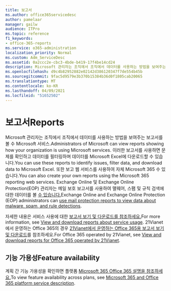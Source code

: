 ```yaml
---
title: 보고서
ms.author: office365servicedesc
author: pamelaar
manager: gailw
audience: ITPro
ms.topic: reference
f1_keywords:
- office-365-reports
ms.service: o365-administration
localization_priority: Normal
ms.custom: Adm_ServiceDesc
ms.assetid: 0a2ccc2e-cbc3-4bde-b419-17f4be14cd24
description: Microsoft 관리자는 조직에서 조직에서 데이터를 사용하는 방법을 보여주는 보고서를 볼 수 Microsoft 서비스. 이러한 보고서를 사용하면 문제를 확인하고 데이터를 필터링하며 데이터를 Microsoft Excel에 다운로드할 수 있습니다. 또한 보고 웹 서비스를 사용하여 자체 Microsoft 365 수 있습니다. Exchange Online 및 Exchange Online Protection(EOP) 관리자는 메일 보호 보고서를 사용하여 맬웨어, 스팸 및 규칙 검색에 대한 데이터를 볼 수 있습니다.
ms.openlocfilehash: d9c4b82952882e02142d386120347f7de554b45b
ms.sourcegitcommit: 9fac5d9579e3b370b15384b36d0f1805cab20065
ms.translationtype: MT
ms.contentlocale: ko-KR
ms.lasthandoff: 04/09/2021
ms.locfileid: "51652502"
---
```

# <a name="reports"></a><span data-ttu-id="514f7-106">보고서</span><span class="sxs-lookup"><span data-stu-id="514f7-106">Reports</span></span>

<span data-ttu-id="514f7-107">Microsoft 관리자는 조직에서 조직에서 데이터를 사용하는 방법을 보여주는 보고서를 볼 수 Microsoft 서비스.</span><span class="sxs-lookup"><span data-stu-id="514f7-107">Administrators of Microsoft can view reports showing how your organization is using Microsoft services.</span></span> <span data-ttu-id="514f7-108">이러한 보고서를 사용하면 문제를 확인하고 데이터를 필터링하며 데이터를 Microsoft Excel에 다운로드할 수 있습니다.</span><span class="sxs-lookup"><span data-stu-id="514f7-108">You can use these reports to identify issues, filter data, and download data to Microsoft Excel.</span></span> <span data-ttu-id="514f7-109">또한 보고 웹 서비스를 사용하여 자체 Microsoft 365 수 있습니다.</span><span class="sxs-lookup"><span data-stu-id="514f7-109">You can also create your own reports using the Microsoft 365 reporting web services.</span></span> <span data-ttu-id="514f7-110">Exchange Online 및 Exchange Online Protection(EOP) 관리자는 메일 보호 보고서를 사용하여 맬웨어, 스팸 및 규칙 검색에 대한 데이터를 볼 [수 있습니다.](/exchange/monitoring/use-mail-protection-reports)</span><span class="sxs-lookup"><span data-stu-id="514f7-110">Exchange Online and Exchange Online Protection (EOP) administrators can [use mail protection reports to view data about malware, spam, and rule detections](/exchange/monitoring/use-mail-protection-reports).</span></span>
  
<span data-ttu-id="514f7-111">자세한 내용은 서비스 사용에 대한 [보고서 보기 및 다운로드를 참조하세요.](/microsoft-365/admin/activity-reports/activity-reports)</span><span class="sxs-lookup"><span data-stu-id="514f7-111">For more information, see [View and download reports about service usage](/microsoft-365/admin/activity-reports/activity-reports).</span></span> <span data-ttu-id="514f7-112">21Vianet에서 운영하는 Office 365의 경우 [21Vianet에서 운영하는 Office 365용 보고서 보기 및 다운로드](/microsoft-365/admin/activity-reports/activity-reports)를 참조하세요.</span><span class="sxs-lookup"><span data-stu-id="514f7-112">For Office 365 operated by 21Vianet, see [View and download reports for Office 365 operated by 21Vianet](/microsoft-365/admin/activity-reports/activity-reports).</span></span>
  
## <a name="feature-availability"></a><span data-ttu-id="514f7-113">기능 가용성</span><span class="sxs-lookup"><span data-stu-id="514f7-113">Feature availability</span></span>

<span data-ttu-id="514f7-114">계획 간 기능 가용성을 확인하면 플랫폼 [Microsoft 365 Office 365 설명을 참조하세요.](office-365-platform-service-description.md)</span><span class="sxs-lookup"><span data-stu-id="514f7-114">To view feature availability across plans, see [Microsoft 365 and Office 365 platform service description](office-365-platform-service-description.md).</span></span>
